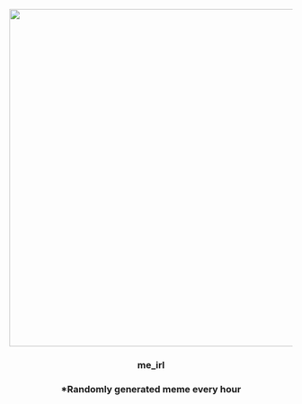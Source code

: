 <p align="center">
        <img src="https://i.redd.it/tdxjlctn07l81.png" width="600" height="600">
        </p>
        <h3 align="center">me_irl</h3>
        <h3 align="center">*Randomly generated meme every hour</h3>
    